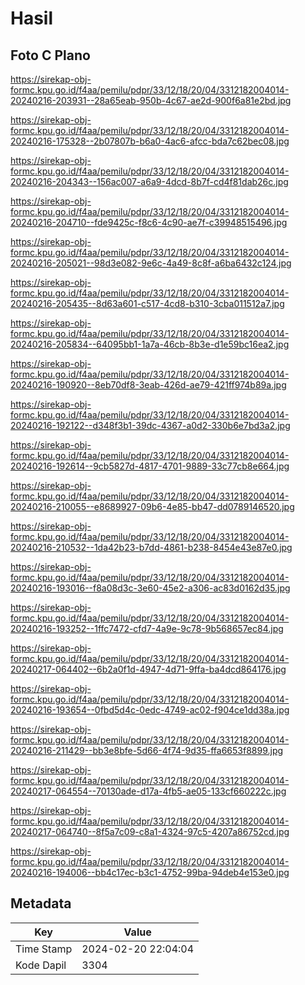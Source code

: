 # Hasil

## Foto C Plano

https://sirekap-obj-formc.kpu.go.id/f4aa/pemilu/pdpr/33/12/18/20/04/3312182004014-20240216-203931--28a65eab-950b-4c67-ae2d-900f6a81e2bd.jpg

https://sirekap-obj-formc.kpu.go.id/f4aa/pemilu/pdpr/33/12/18/20/04/3312182004014-20240216-175328--2b07807b-b6a0-4ac6-afcc-bda7c62bec08.jpg

https://sirekap-obj-formc.kpu.go.id/f4aa/pemilu/pdpr/33/12/18/20/04/3312182004014-20240216-204343--156ac007-a6a9-4dcd-8b7f-cd4f81dab26c.jpg

https://sirekap-obj-formc.kpu.go.id/f4aa/pemilu/pdpr/33/12/18/20/04/3312182004014-20240216-204710--fde9425c-f8c6-4c90-ae7f-c39948515496.jpg

https://sirekap-obj-formc.kpu.go.id/f4aa/pemilu/pdpr/33/12/18/20/04/3312182004014-20240216-205021--98d3e082-9e6c-4a49-8c8f-a6ba6432c124.jpg

https://sirekap-obj-formc.kpu.go.id/f4aa/pemilu/pdpr/33/12/18/20/04/3312182004014-20240216-205435--8d63a601-c517-4cd8-b310-3cba011512a7.jpg

https://sirekap-obj-formc.kpu.go.id/f4aa/pemilu/pdpr/33/12/18/20/04/3312182004014-20240216-205834--64095bb1-1a7a-46cb-8b3e-d1e59bc16ea2.jpg

https://sirekap-obj-formc.kpu.go.id/f4aa/pemilu/pdpr/33/12/18/20/04/3312182004014-20240216-190920--8eb70df8-3eab-426d-ae79-421ff974b89a.jpg

https://sirekap-obj-formc.kpu.go.id/f4aa/pemilu/pdpr/33/12/18/20/04/3312182004014-20240216-192122--d348f3b1-39dc-4367-a0d2-330b6e7bd3a2.jpg

https://sirekap-obj-formc.kpu.go.id/f4aa/pemilu/pdpr/33/12/18/20/04/3312182004014-20240216-192614--9cb5827d-4817-4701-9889-33c77cb8e664.jpg

https://sirekap-obj-formc.kpu.go.id/f4aa/pemilu/pdpr/33/12/18/20/04/3312182004014-20240216-210055--e8689927-09b6-4e85-bb47-dd0789146520.jpg

https://sirekap-obj-formc.kpu.go.id/f4aa/pemilu/pdpr/33/12/18/20/04/3312182004014-20240216-210532--1da42b23-b7dd-4861-b238-8454e43e87e0.jpg

https://sirekap-obj-formc.kpu.go.id/f4aa/pemilu/pdpr/33/12/18/20/04/3312182004014-20240216-193016--f8a08d3c-3e60-45e2-a306-ac83d0162d35.jpg

https://sirekap-obj-formc.kpu.go.id/f4aa/pemilu/pdpr/33/12/18/20/04/3312182004014-20240216-193252--1ffc7472-cfd7-4a9e-9c78-9b568657ec84.jpg

https://sirekap-obj-formc.kpu.go.id/f4aa/pemilu/pdpr/33/12/18/20/04/3312182004014-20240217-064402--6b2a0f1d-4947-4d71-9ffa-ba4dcd864176.jpg

https://sirekap-obj-formc.kpu.go.id/f4aa/pemilu/pdpr/33/12/18/20/04/3312182004014-20240216-193654--0fbd5d4c-0edc-4749-ac02-f904ce1dd38a.jpg

https://sirekap-obj-formc.kpu.go.id/f4aa/pemilu/pdpr/33/12/18/20/04/3312182004014-20240216-211429--bb3e8bfe-5d66-4f74-9d35-ffa6653f8899.jpg

https://sirekap-obj-formc.kpu.go.id/f4aa/pemilu/pdpr/33/12/18/20/04/3312182004014-20240217-064554--70130ade-d17a-4fb5-ae05-133cf660222c.jpg

https://sirekap-obj-formc.kpu.go.id/f4aa/pemilu/pdpr/33/12/18/20/04/3312182004014-20240217-064740--8f5a7c09-c8a1-4324-97c5-4207a86752cd.jpg

https://sirekap-obj-formc.kpu.go.id/f4aa/pemilu/pdpr/33/12/18/20/04/3312182004014-20240216-194006--bb4c17ec-b3c1-4752-99ba-94deb4e153e0.jpg


## Metadata

| Key        | Value               |
| ---------- | ------------------- |
| Time Stamp | 2024-02-20 22:04:04 |
| Kode Dapil | 3304                |



